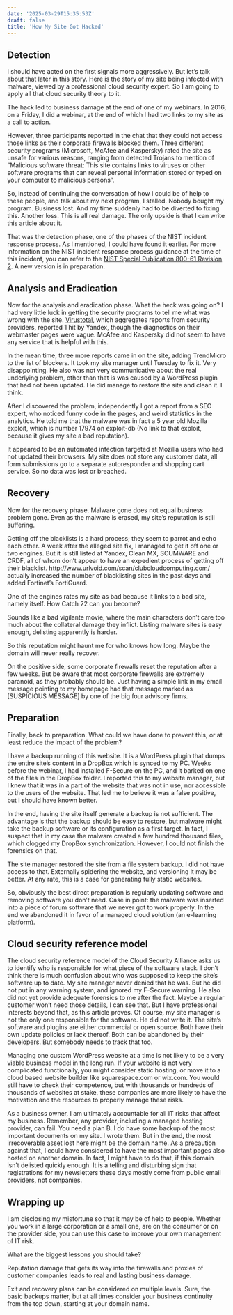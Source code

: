 ```yaml
---
date: '2025-03-29T15:35:53Z'
draft: false
title: 'How My Site Got Hacked'
---
```


## Detection

I should have acted on the first signals more aggressively. But let’s talk about that later in this story.
Here is the story of my site being infected with malware, viewed by a professional cloud security expert. So I am going to apply all that cloud security theory to it.

The hack led to business damage at the end of one of my webinars. In 2016, on a Friday, I did a webinar, at the end of which I had two links to my site as a call to action.

However, three participants reported in the chat that they could not access those links as their corporate firewalls blocked them. Three different security programs (Microsoft, McAfee and Kaspersky) rated the site as unsafe for various reasons, ranging from detected Trojans to mention of “Malicious software threat: This site contains links to viruses or other software programs that can reveal personal information stored or typed on your computer to malicious persons”.

So, instead of continuing the conversation of how I could be of help to these people, and talk about my next program, I stalled. Nobody bought my program. Business lost. And my time suddenly had to be diverted to fixing this. Another loss. This is all real damage. The only upside is that I can write this article about it.

That was the detection phase, one of the phases of the NIST incident response process. As I mentioned, I could have found it earlier. For more information on the NIST incident response process guidance at the time of this incident, you can refer to the [NIST Special Publication 800-61 Revision 2](https://nvlpubs.nist.gov/nistpubs/SpecialPublications/NIST.SP.800-61r2.pdf). A new version is in preparation.

## Analysis and Eradication

Now for the analysis and eradication phase. What the heck was going on? I had very little luck in getting the security programs to tell me what was wrong with the site. [Virustotal](<http://www.virustotal.com>), which aggregates reports from security providers, reported 1 hit by Yandex, though the diagnostics on their webmaster pages were vague. McAfee and Kaspersky did not seem to have any service that is helpful with this.

In the mean time, three more reports came in on the site, adding TrendMicro to the list of blockers.
It took my site manager until Tuesday to fix it. Very disappointing. He also was not very communicative about the real underlying problem, other than that is was caused by a WordPress plugin that had not been updated. He did manage to restore the site and clean it. I think.

After I discovered the problem, independently I got a report from a SEO expert, who noticed funny code in the pages, and weird statistics in the analytics. He told me that the malware was in fact a 5 year old Mozilla exploit, which is number 17974 on exploit-db (No link to that exploit, because it gives my site a bad reputation).

It appeared to be an automated infection targeted at Mozilla users who had not updated their browsers. My site does not store any customer data, all form submissions go to a separate autoresponder and shopping cart service. So no data was lost or breached.

## Recovery

Now for the recovery phase. Malware gone does not equal business problem gone. Even as the malware is erased, my site’s reputation is still suffering.

Getting off the blacklists is a hard process; they seem to parrot and echo each other. A week after the alleged site fix, I managed to get it off one or two engines. But it is still listed at Yandex, Clean MX, SCUMWARE and CRDF, all of whom don’t appear to have an expedient process of getting off their blacklist. <http://www.urlvoid.com/scan/clubcloudcomputing.com/> actually increased the number of blacklisting sites in the past days and added Fortinet’s FortiGuard.

One of the engines rates my site as bad because it links to a bad site, namely itself. How Catch 22 can you become?

Sounds like a bad vigilante movie, where the main characters don’t care too much about the collateral damage they inflict. Listing malware sites is easy enough, delisting apparently is harder.

So this reputation might haunt me for who knows how long. Maybe the domain will never really recover.

On the positive side, some corporate firewalls reset the reputation after a few weeks. But be aware that most corporate firewalls are extremely paranoid, as they probably should be. Just having a simple link in my email message pointing to my homepage had that message marked as [SUSPICIOUS MESSAGE] by one of the big four advisory firms.

## Preparation

Finally, back to preparation. What could we have done to prevent this, or at least reduce the impact of the problem?

I have a backup running of this website. It is a WordPress plugin that dumps the entire site’s content in a DropBox which is synced to my PC. Weeks before the webinar, I had installed F-Secure on the PC, and it barked on one of the files in the DropBox folder. I reported this to my website manager, but I knew that it was in a part of the website that was not in use, nor accessible to the users of the website. That led me to believe it was a false positive, but I should have known better.

In the end, having the site itself generate a backup is not sufficient. The advantage is that the backup should be easy to restore, but malware might take the backup software or its configuration as a first target. In fact, I suspect that in my case the malware created a few hundred thousand files, which clogged my DropBox synchronization. However, I could not finish the forensics on that.

The site manager restored the site from a file system backup. I did not have access to that.
Externally spidering the website, and versioning it may be better. At any rate, this is a case for generating fully static websites.

So, obviously the best direct preparation is regularly updating software and removing software you don’t need. Case in point: the malware was inserted into a piece of forum software that we never got to work properly. In the end we abandoned it in favor of a managed cloud solution (an e-learning platform).

## Cloud security reference model

The cloud security reference model of the Cloud Security Alliance asks us to identify who is responsible for what piece of the software stack. I don’t think there is much confusion about who was supposed to keep the site’s software up to date. My site manager never denied that he was. But he did not put in any warning system, and ignored my F-Secure warning.
He also did not yet provide adequate forensics to me after the fact. Maybe a regular customer won’t need those details, I can see that. But I have professional interests beyond that, as this article proves.
Of course, my site manager is not the only one responsible for the software. He did not write it. The site’s software and plugins are either commercial or open source. Both have their own update policies or lack thereof. Both can be abandoned by their developers. But somebody needs to track that too.

Managing one custom WordPress website at a time is not likely to be a very viable business model in the long run. If your website is not very complicated functionally, you might consider static hosting, or move it to a cloud based website builder like squarespace.com or wix.com. You would still have to check their competence, but with thousands or hundreds of thousands of websites at stake, these companies are more likely to have the motivation and the resources to properly manage these risks.

As a business owner, I am ultimately accountable for all IT risks that affect my business. Remember, any provider, including a managed hosting provider, can fail. You need a plan B. I do have some backup of the most important documents on my site. I wrote them. But in the end, the most irrecoverable asset lost here might be the domain name. As a precaution against that, I could have considered to have the most important pages also hosted on another domain. In fact, I might have to do that, if this domain isn’t delisted quickly enough. It is a telling and disturbing sign that registrations for my newsletters these days mostly come from public email providers, not companies.

## Wrapping up

I am disclosing my misfortune so that it may be of help to people. Whether you work in a large corporation or a small one, are on the consumer or on the provider side, you can use this case to improve your own management of IT risk.

What are the biggest lessons you should take?

Reputation damage that gets its way into the firewalls and proxies of customer companies leads to real and lasting business damage.

Exit and recovery plans can be considered on multiple levels. Sure, the basic backups matter, but at all times consider your business continuity from the top down, starting at your domain name.
